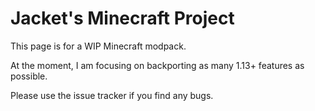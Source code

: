 # Jacket's Minecraft Project

This page is for a WIP Minecraft modpack.

At the moment, I am focusing on backporting as many 1.13+ features as possible.

Please use the issue tracker if you find any bugs.
